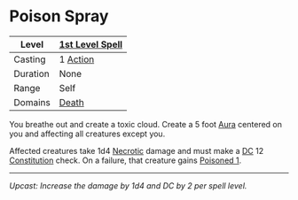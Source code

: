 # Poison Spray

| Level    | [1st Level Spell](1st%20Level%20Spells.md)          |
| -------- | --------------------------------------------------- |
| Casting  | 1 [Action](../../../../Game%20Procedures/Core%20Procedures/Action.md) |
| Duration | None                                                |
| Range    | Self                                                |
| Domains  | [Death](../../Spell%20Domains/Death.md)          |

You breathe out and create a toxic cloud. Create a 5 foot [Aura](../../Areas%20of%20Effect/Aura.md) centered on you and affecting all creatures except you.

Affected creatures take 1d4 [Necrotic](../../../../Game%20Procedures/Combat/Damage%20Types/Necrotic.md) damage and must make a [DC](../../../../Game%20Procedures/Core%20Procedures/DC.md) 12 [Constitution](../../../../Player%20Characters/Abilities/Constitution.md) check. On a failure, that creature gains [Poisoned 1](../../../../Game%20Procedures/Conditions/Poisoned.md).

---
*Upcast: Increase the damage by 1d4 and DC by 2 per spell level.*
